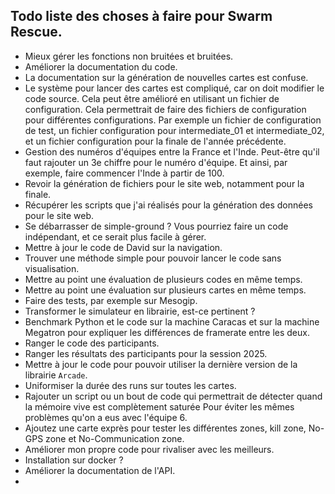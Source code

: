 ## Todo liste des choses à faire pour Swarm Rescue.

- Mieux gérer les fonctions non bruitées et bruitées.
- Améliorer la documentation du code.
- La documentation sur la génération de nouvelles cartes est confuse.
- Le système pour lancer des cartes est compliqué, car on doit modifier le code source. Cela peut être amélioré en utilisant un fichier de configuration. Cela permettrait de faire des fichiers de configuration pour différentes configurations. Par exemple un fichier de configuration de test, un fichier configuration pour intermediate_01 et intermediate_02, et un fichier configuration pour la finale de l'année précédente.
- Gestion des numéros d'équipes entre la France et l'Inde. Peut-être qu'il faut rajouter un 3e chiffre pour le numéro d'équipe. Et ainsi, par exemple, faire commencer l'Inde à partir de 100.
- Revoir la génération de fichiers pour le site web, notamment pour la finale.
- Récupérer les scripts que j'ai réalisés pour la génération des données pour le site web.
- Se débarrasser de simple-ground ? Vous pourriez faire un code indépendant, et ce serait plus facile à gérer.
- Mettre à jour le code de David sur la navigation.
- Trouver une méthode simple pour pouvoir lancer le code sans visualisation.
- Mettre au point une évaluation de plusieurs codes en même temps.
- Mettre au point une évaluation sur plusieurs cartes en même temps.
- Faire des tests, par exemple sur Mesogip.
- Transformer le simulateur en librairie, est-ce pertinent ?
- Benchmark Python et le code sur la machine Caracas et sur la machine Megatron pour expliquer les différences de framerate entre les deux.
- Ranger le code des participants.
- Ranger les résultats des participants pour la session 2025.
- Mettre à jour le code pour pouvoir utiliser la dernière version de la librairie `Arcade`.
- Uniformiser la durée des runs sur toutes les cartes.
- Rajouter un script ou un bout de code qui permettrait de détecter quand la mémoire vive est complètement saturée Pour éviter les mêmes problèmes qu'on a eus avec l'équipe 6.
- Ajoutez une carte exprès pour tester les différentes zones, kill zone, No-GPS zone et No-Communication zone.
- Améliorer mon propre code pour rivaliser avec les meilleurs.
- Installation sur docker ?
- Améliorer la documentation de l'API. 
- 